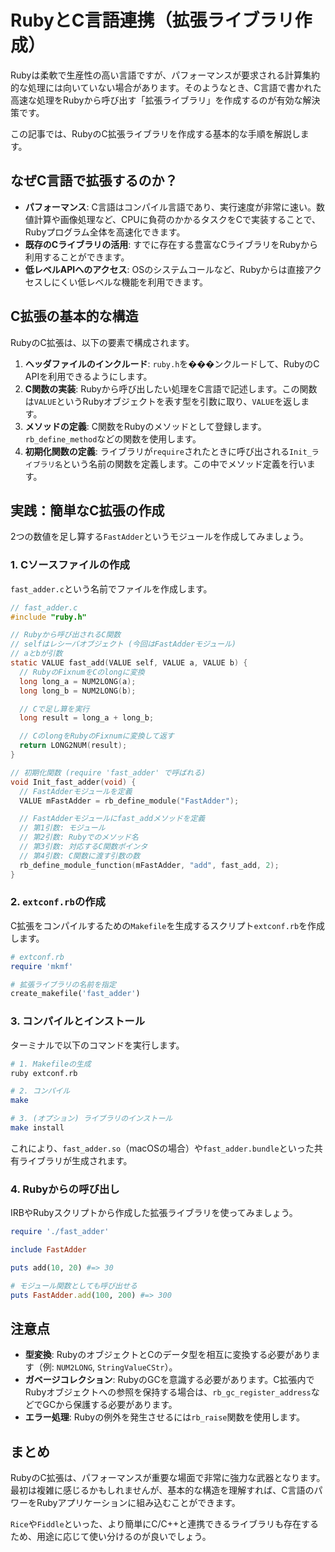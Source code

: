 # RubyとC言語連携（拡張ライブラリ作成）

Rubyは柔軟で生産性の高い言語ですが、パフォーマンスが要求される計算集約的な処理には向いていない場合があります。そのようなとき、C言語で書かれた高速な処理をRubyから呼び出す「拡張ライブラリ」を作成するのが有効な解決策です。

この記事では、RubyのC拡張ライブラリを作成する基本的な手順を解説します。

## なぜC言語で拡張するのか？

- **パフォーマンス**: C言語はコンパイル言語であり、実行速度が非常に速い。数値計算や画像処理など、CPUに負荷のかかるタスクをCで実装することで、Rubyプログラム全体を高速化できます。
- **既存のCライブラリの活用**: すでに存在する豊富なCライブラリをRubyから利用することができます。
- **低レベルAPIへのアクセス**: OSのシステムコールなど、Rubyからは直接アクセスしにくい低レベルな機能を利用できます。

## C拡張の基本的な構造

RubyのC拡張は、以下の要素で構成されます。

1.  **ヘッダファイルのインクルード**: `ruby.h`を���ンクルードして、RubyのC APIを利用できるようにします。
2.  **C関数の実装**: Rubyから呼び出したい処理をC言語で記述します。この関数は`VALUE`というRubyオブジェクトを表す型を引数に取り、`VALUE`を返します。
3.  **メソッドの定義**: C関数をRubyのメソッドとして登録します。`rb_define_method`などの関数を使用します。
4.  **初期化関数の定義**: ライブラリが`require`されたときに呼び出される`Init_ライブラリ名`という名前の関数を定義します。この中でメソッド定義を行います。

## 実践：簡単なC拡張の作成

2つの数値を足し算する`FastAdder`というモジュールを作成してみましょう。

### 1. Cソースファイルの作成

`fast_adder.c`という名前でファイルを作成します。

```c
// fast_adder.c
#include "ruby.h"

// Rubyから呼び出されるC関数
// selfはレシーバオブジェクト (今回はFastAdderモジュール)
// aとbが引数
static VALUE fast_add(VALUE self, VALUE a, VALUE b) {
  // RubyのFixnumをCのlongに変換
  long long_a = NUM2LONG(a);
  long long_b = NUM2LONG(b);

  // Cで足し算を実行
  long result = long_a + long_b;

  // CのlongをRubyのFixnumに変換して返す
  return LONG2NUM(result);
}

// 初期化関数 (require 'fast_adder' で呼ばれる)
void Init_fast_adder(void) {
  // FastAdderモジュールを定義
  VALUE mFastAdder = rb_define_module("FastAdder");

  // FastAdderモジュールにfast_addメソッドを定義
  // 第1引数: モジュール
  // 第2引数: Rubyでのメソッド名
  // 第3引数: 対応するC関数ポインタ
  // 第4引数: C関数に渡す引数の数
  rb_define_module_function(mFastAdder, "add", fast_add, 2);
}
```

### 2. `extconf.rb`の作成

C拡張をコンパイルするための`Makefile`を生成するスクリプト`extconf.rb`を作成します。

```ruby
# extconf.rb
require 'mkmf'

# 拡張ライブラリの名前を指定
create_makefile('fast_adder')
```

### 3. コンパイルとインストール

ターミナルで以下のコマンドを実行します。

```bash
# 1. Makefileの生成
ruby extconf.rb

# 2. コンパイル
make

# 3. (オプション) ライブラリのインストール
make install
```

これにより、`fast_adder.so`（macOSの場合）や`fast_adder.bundle`といった共有ライブラリが生成されます。

### 4. Rubyからの呼び出し

IRBやRubyスクリプトから作成した拡張ライブラリを使ってみましょう。

```ruby
require './fast_adder'

include FastAdder

puts add(10, 20) #=> 30

# モジュール関数としても呼び出せる
puts FastAdder.add(100, 200) #=> 300
```

## 注意点

- **型変換**: RubyのオブジェクトとCのデータ型を相互に変換する必要があります（例: `NUM2LONG`, `StringValueCStr`）。
- **ガベージコレクション**: RubyのGCを意識する必要があります。C拡張内でRubyオブジェクトへの参照を保持する場合は、`rb_gc_register_address`などでGCから保護する必要があります。
- **エラー処理**: Rubyの例外を発生させるには`rb_raise`関数を使用します。

## まとめ

RubyのC拡張は、パフォーマンスが重要な場面で非常に強力な武器となります。最初は複雑に感じるかもしれませんが、基本的な構造を理解すれば、C言語のパワーをRubyアプリケーションに組み込むことができます。

`Rice`や`Fiddle`といった、より簡単にC/C++と連携できるライブラリも存在するため、用途に応じて使い分けるのが良いでしょう。